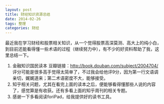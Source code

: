 ```yaml
---
layout: post
title: 财经知识资源总结
date: 2014-02-26
tags: 整理
categories: 财经
---
```

最近我在学习财经和股票相关知识，从一个觉得股票高深莫测、高大上的纯小白，到目前还能看得懂一些术语的过程（继续努力中），有不少的好资料帮助了我，这里总结一下。
<!--more-->
1. 金融知识国民读本 豆瓣链接：http://book.douban.com/subject/2004704/
评分可能是很多高手觉得太简单了，不过我会给他评9分，因为第一行文语调亲切，娓娓道来；第二术语密度不大，能够接受。
2. 知乎相关问题，尤其在看完上面的读本之后，便能够看得懂那些人说的内容了，感觉算是有收获。还有多看上面的知乎周刊的相关专题。
3. 感谢一下多看阅读foriPad，给我提供好的读书工具。